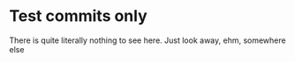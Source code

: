 Test commits only
==============

There is quite literally nothing to see here. Just look away, ehm, somewhere else